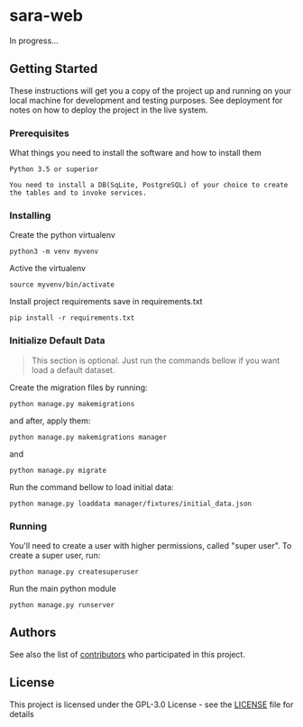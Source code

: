 # sara-web
In progress...

## Getting Started

These instructions will get you a copy of the project up and running on your local machine for development and testing purposes. See deployment for notes on how to deploy the project in the live system.

### Prerequisites

What things you need to install the software and how to install them

```
Python 3.5 or superior

You need to install a DB(SqLite, PostgreSQL) of your choice to create the tables and to invoke services.
```

### Installing

Create the python virtualenv

```
python3 -m venv myvenv
```

Active the virtualenv

```
source myvenv/bin/activate
```

Install project requirements save in requirements.txt

```
pip install -r requirements.txt
```

### Initialize Default Data
> This section is optional. Just run the commands bellow if you want load a default dataset.

Create the migration files by running:

```
python manage.py makemigrations
```

and after, apply them:

```
python manage.py makemigrations manager
```
and
```
python manage.py migrate
```

Run the command bellow to load initial data:

```
python manage.py loaddata manager/fixtures/initial_data.json
```

### Running

You'll need to create a user with higher permissions, called "super user". To create a super user, run:

```
python manage.py createsuperuser
```

Run the main python module

```
python manage.py runserver
```


## Authors

See also the list of [contributors](https://github.com/icarojerry/sara/contributors) who participated in this project.

## License

This project is licensed under the GPL-3.0 License - see the [LICENSE](LICENSE) file for details
